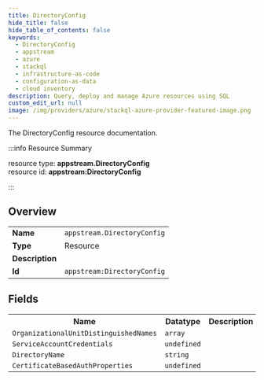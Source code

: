 ```yaml
---
title: DirectoryConfig
hide_title: false
hide_table_of_contents: false
keywords:
  - DirectoryConfig
  - appstream
  - azure
  - stackql
  - infrastructure-as-code
  - configuration-as-data
  - cloud inventory
description: Query, deploy and manage Azure resources using SQL
custom_edit_url: null
image: /img/providers/azure/stackql-azure-provider-featured-image.png
---
```

The DirectoryConfig resource documentation.

:::info Resource Summary

<div class="row">
<div class="providerDocColumn">
<span>resource type:&nbsp;<b>appstream.DirectoryConfig</b></span><br />
<span>resource id:&nbsp;<b>appstream:DirectoryConfig</b></span><br />
</div>
</div>

:::

## Overview
<table><tbody>
<tr><td><b>Name</b></td><td><code>appstream.DirectoryConfig</code></td></tr>
<tr><td><b>Type</b></td><td>Resource</td></tr>
<tr><td><b>Description</b></td><td></td></tr>
<tr><td><b>Id</b></td><td><code>appstream:DirectoryConfig</code></td></tr>
</tbody></table>

## Fields
<table><tbody>
<tr><th>Name</th><th>Datatype</th><th>Description</th></tr>
<tr><td><code>OrganizationalUnitDistinguishedNames</code></td><td><code>array</code></td><td></td></tr><tr><td><code>ServiceAccountCredentials</code></td><td><code>undefined</code></td><td></td></tr><tr><td><code>DirectoryName</code></td><td><code>string</code></td><td></td></tr><tr><td><code>CertificateBasedAuthProperties</code></td><td><code>undefined</code></td><td></td></tr>
</tbody></table>